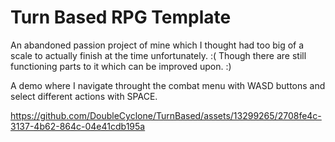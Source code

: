 # Turn Based RPG Template

An abandoned passion project of mine which I thought had too big of a scale to actually finish at the time unfortunately. :(
Though there are still functioning parts to it which can be improved upon. :)

A demo where I navigate throught the combat menu with WASD buttons and select different actions with SPACE.

https://github.com/DoubleCyclone/TurnBased/assets/13299265/2708fe4c-3137-4b62-864c-04e41cdb195a

